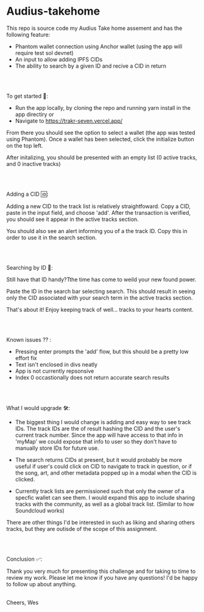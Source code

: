 # Audius-takehome

This repo is source code my Audius Take home assement and has the following feature:


- Phantom wallet connection using Anchor wallet (using the app will require test sol devnet)
- An input to allow adding IPFS CIDs
- The ability to search by a given ID and recive a CID in return

</br>
</br>


To get started 🛫:
- Run the app locally, by cloning the repo and running yarn install in the app directiry
or
- Navigate to https://trakr-seven.vercel.app/ 

From there you should see the option to select a wallet (the app was tested using Phantom). Once a wallet has been selected, click the initialize button on the top left.

After initalizing, you should be presented with an empty list (0 active tracks, and 0 inactive tracks)

</br>
</br>

Adding a CID 🆔: 
 
Adding a new CID to the track list is relatively straightfoward. Copy a CID, paste in the input field, and choose 'add'. After the transaction is verified, you should see it appear in the active tracks section.

You should also see an alert informing you of a the track ID. Copy this in order to use it in the search section. 

</br>
</br>


Searching by ID 🔎:

Still have that ID handy?Tthe time has come to weild your new found power.

Paste the ID in the search bar selecting search. This should result in seeing only the CID associated with your search term in the active tracks section. 

That's about it! Enjoy keeping track of well... tracks to your hearts content.  

</br>
</br>

Known issues ⁇ :
- Pressing enter prompts the 'add' flow, but this should be a pretty low effort fix 
- Text isn't enclosed in divs neatly
- App is not currently repsonsive
- Index 0 occastionally does not return accurate search results


</br>
</br>


What I would upgrade 🛠:

- The biggest thing I would change is adding and easy way to see track IDs. The track IDs are the of result hashing the CID and the user's current track number. Since the app will have access to that info in 'myMap' we could expose that info to user so they don't have to manually store IDs for future use. 

- The search returns CIDs at present, but it would probably be more useful if user's could click on CID to navigate to track in question, or if the song, art, and other metadata popped up in a modal when the CID is clicked.

- Currently track lists are permissioned such that only the owner of a specfic wallet can see them. I would expand this app to include sharing tracks with the community, as well as a global track list. (Similar to how Soundcloud works)

There are other things I'd be interested in such as liking and sharing others tracks, but they are outisde of the scope of this assignment. 

</br>
</br>

Conclusion ✅:

Thank you very much for presenting this challenge and for taking to time to review my work. Please let me know if you have any questions! I'd be happy to follow up about anything. 

</br>
Cheers,
Wes
